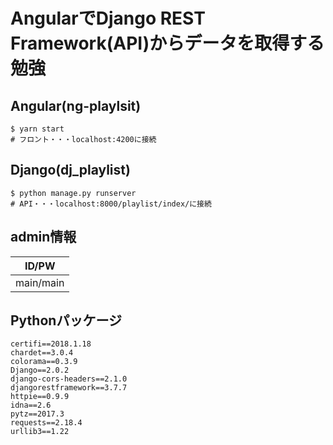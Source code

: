 # AngularでDjango REST Framework(API)からデータを取得する勉強

## Angular(ng-playlsit)

```shell
$ yarn start
# フロント・・・localhost:4200に接続
```

## Django(dj_playlist)

```shell
$ python manage.py runserver
# API・・・localhost:8000/playlist/index/に接続
```


## admin情報

|ID/PW|
|---|
|main/main|

## Pythonパッケージ

```pip
certifi==2018.1.18
chardet==3.0.4
colorama==0.3.9
Django==2.0.2
django-cors-headers==2.1.0
djangorestframework==3.7.7
httpie==0.9.9
idna==2.6
pytz==2017.3
requests==2.18.4
urllib3==1.22
```
